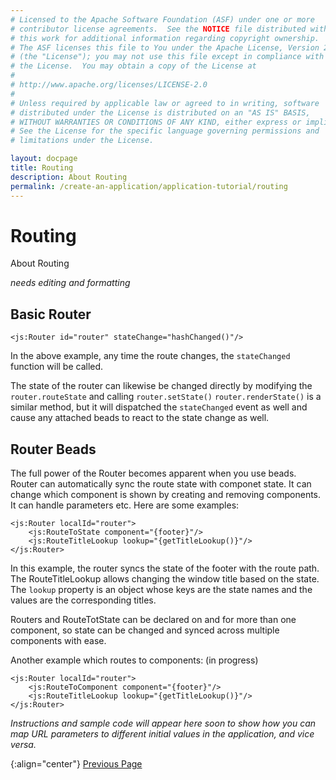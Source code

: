 ```yaml
---
# Licensed to the Apache Software Foundation (ASF) under one or more
# contributor license agreements.  See the NOTICE file distributed with
# this work for additional information regarding copyright ownership.
# The ASF licenses this file to You under the Apache License, Version 2.0
# (the "License"); you may not use this file except in compliance with
# the License.  You may obtain a copy of the License at
# 
# http://www.apache.org/licenses/LICENSE-2.0
# 
# Unless required by applicable law or agreed to in writing, software
# distributed under the License is distributed on an "AS IS" BASIS,
# WITHOUT WARRANTIES OR CONDITIONS OF ANY KIND, either express or implied.
# See the License for the specific language governing permissions and
# limitations under the License.

layout: docpage
title: Routing
description: About Routing
permalink: /create-an-application/application-tutorial/routing
---
```


# Routing

About Routing

*needs editing and formatting*
## Basic Router
````
<js:Router id="router" stateChange="hashChanged()"/>
````
In the above example, any time the route changes, the `stateChanged` function will be called.

The state of the router can likewise be changed directly by modifying the `router.routeState` and calling `router.setState()` `router.renderState()` is a similar method, but it will dispatched the `stateChanged` event as well and cause any attached beads to react to the state change as well.

## Router Beads
The full power of the Router becomes apparent when you use beads. Router can automatically sync the route state with componet state. It can change which component is shown by creating and removing components. It can handle parameters etc. Here are some examples:
````
<js:Router localId="router">
    <js:RouteToState component="{footer}"/>
    <js:RouteTitleLookup lookup="{getTitleLookup()}"/>
</js:Router>
````

In this example, the router syncs the state of the footer with the route path. The RouteTitleLookup allows changing the window title based on the state. The `lookup` property is an object whose keys are the state names and the values are the corresponding titles.

Routers and RouteTotState can be declared on and for more than one component, so state can be changed and synced across multiple components with ease.

Another example which routes to components: (in progress)
````
<js:Router localId="router">
    <js:RouteToComponent component="{footer}"/>
    <js:RouteTitleLookup lookup="{getTitleLookup()}"/>
</js:Router>
````

*Instructions and sample code will appear here soon to show how you can map URL parameters to different initial values in the application, and vice versa.*


{:align="center"}
[Previous Page](create-an-application/application-tutorial/local-storage)
